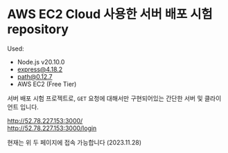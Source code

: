# AWS EC2 Cloud 사용한 서버 배포 시험 repository

Used:

- Node.js v20.10.0
- express@4.18.2
- path@0.12.7
- AWS EC2 (Free Tier)

서버 배포 시험 프로젝트로, `GET` 요청에 대해서만 구현되어있는 간단한 서버 및 클라이언트 입니다.

http://52.78.227.153:3000/  
http://52.78.227.153:3000/login

현재는 위 두 페이지에 접속 가능합니다 (2023.11.28)
